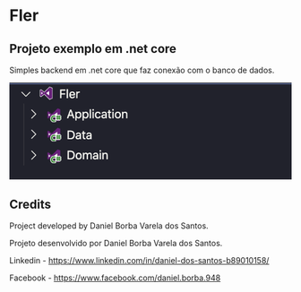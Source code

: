 # Fler

## Projeto exemplo em .net core

Simples backend em .net core que faz conexão com o banco de dados.

![alt text](https://github.com/danielborbavareladossantos/fler/blob/master/docs/image1.png?raw=true)

## Credits

Project developed by Daniel Borba Varela dos Santos.

Projeto desenvolvido por Daniel Borba Varela dos Santos.

Linkedin - https://www.linkedin.com/in/daniel-dos-santos-b89010158/

Facebook - https://www.facebook.com/daniel.borba.948